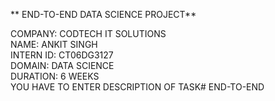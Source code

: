 ** END-TO-END DATA SCIENCE PROJECT**   

COMPANY: CODTECH IT SOLUTIONS   
NAME: ANKIT SINGH    
INTERN ID: CT06DG3127    
DOMAIN: DATA SCIENCE    
DURATION: 6 WEEKS      
YOU HAVE TO ENTER DESCRIPTION OF TASK# END-TO-END
